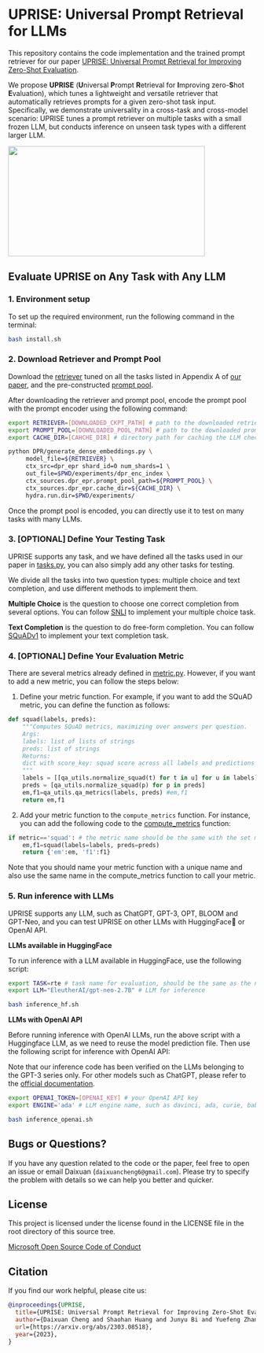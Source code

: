 # UPRISE: Universal Prompt Retrieval for LLMs

This repository contains the code implementation and the trained prompt retriever for our paper [UPRISE: Universal Prompt Retrieval for Improving Zero-Shot Evaluation](https://arxiv.org/abs/2303.08518). 

We propose **UPRISE** (**U**niversal **P**rompt **R**etrieval for **I**mproving zero-**S**hot **E**valuation), which tunes a lightweight and versatile retriever that automatically retrieves prompts for a given zero-shot task input. Specifically, we demonstrate universality in a cross-task and cross-model scenario: UPRISE tunes a prompt retriever on multiple tasks with a small frozen LLM, but conducts inference on unseen task types with a different larger LLM.

<img src="https://user-images.githubusercontent.com/4668004/226875115-36dbee82-40a0-4e42-b30e-047a8d756fc2.png" width="400" height="224">

## Evaluate UPRISE on Any Task with Any LLM
### 1. Environment setup

To set up the required environment, run the following command in the terminal:

```bash
bash install.sh 
```
### 2. Download Retriever and Prompt Pool

Download the [retriever](https://drive.google.com/file/d/1fd6wYiP8LMRfM1f2oiFSn4t5jb_xLuo-/view?usp=share_link) tuned on all the tasks listed in Appendix A of [our paper](https://arxiv.org/abs/2303.08518), and the pre-constructed [prompt pool](https://drive.google.com/file/d/1NT3dYvheoFGnP3wTlGTJ9dyXj0-3hvTe/view?usp=share_link).

After downloading the retriever and prompt pool, encode the prompt pool with the prompt encoder using the following command:

```bash
export RETRIEVER=[DOWNLOADED_CKPT_PATH] # path to the downloaded retriever checkpoint
export PROMPT_POOL=[DOWNLOADED_POOL_PATH] # path to the downloaded prompt pool
export CACHE_DIR=[CAHCHE_DIR] # directory path for caching the LLM checkpoints, task datasets, etc.

python DPR/generate_dense_embeddings.py \
	 model_file=${RETRIEVER} \
	 ctx_src=dpr_epr shard_id=0 num_shards=1 \
	 out_file=$PWD/experiments/dpr_enc_index \
	 ctx_sources.dpr_epr.prompt_pool_path=${PROMPT_POOL} \
	 ctx_sources.dpr_epr.cache_dir=${CACHE_DIR} \
	 hydra.run.dir=$PWD/experiments/

```
Once the prompt pool is encoded, you can directly use it to test on many tasks with many LLMs.

### 3. [OPTIONAL] Define Your Testing Task
UPRISE supports any task, and we have defined all the tasks used in our paper in [tasks.py](./DPR/dpr/utils/tasks.py), you can also simply add any other tasks for testing.

We divide all the tasks into two question types: multiple choice and text completion, and use different methods to implement them.

**Multiple Choice** is the question to choose one correct completion from several options. You can follow [SNLI](https://github.com/cdxeve/UPRISE/blob/628e8fd09f50d66e8407302a33115a6fdf8c5382/DPR/dpr/utils/tasks.py#L252-L316) to implement your multiple choice task.

**Text Completion** is the question to do free-form completion. You can follow [SQuADv1](https://github.com/cdxeve/UPRISE/blob/628e8fd09f50d66e8407302a33115a6fdf8c5382/DPR/dpr/utils/tasks.py#L472-L523) to implement your text completion task.

### 4. [OPTIONAL] Define Your Evaluation Metric
There are several metrics already defined in [metric.py](./src/utils/metric.py). However, if you want to add a new metric, you can follow the steps below:

1. Define your metric function. For example, if you want to add the SQuAD metric, you can define the function as follows:
```python
def squad(labels, preds):
    """Computes SQuAD metrics, maximizing over answers per question.
    Args:
    labels: list of lists of strings
    preds: list of strings
    Returns:
    dict with score_key: squad score across all labels and predictions
    """
    labels = [[qa_utils.normalize_squad(t) for t in u] for u in labels]
    preds = [qa_utils.normalize_squad(p) for p in preds]
    em,f1=qa_utils.qa_metrics(labels, preds) #em,f1
    return em,f1
```

2. Add your metric function to the `compute_metrics` function. For instance, you can add the following code to the [compute_metrics](https://github.com/cdxeve/UPRISE/blob/628e8fd09f50d66e8407302a33115a6fdf8c5382/src/utils/metric.py#L62-L80) function:
```python
if metric=='squad': # the metric name should be the same with the set metric in your task class in task.py
    em,f1=squad(labels=labels, preds=preds)
    return {'em':em, 'f1':f1}
```
Note that you should name your metric function with a unique name and also use the same name in the compute_metrics function to call your metric.

### 5. Run inference with LLMs
UPRISE supports any LLM, such as ChatGPT, GPT-3, OPT, BLOOM and GPT-Neo, and you can test UPRISE on other LLMs with HuggingFace🤗 or OpenAI API.

**LLMs available in HuggingFace**

To run inference with a LLM available in HuggingFace, use the following script:

```bash
export TASK=rte # task name for evaluation, should be the same as the name in the task.py file
export LLM="EleutherAI/gpt-neo-2.7B" # LLM for inference

bash inference_hf.sh
```

**LLMs with OpenAI API**

Before running inference with OpenAI LLMs, run the above script with a Huggingface LLM, as we need to reuse the model prediction file. Then use the following script for inference with OpenAI API:

Note that our inference code has been verified on the LLMs belonging to the GPT-3 series only. For other models such as ChatGPT, please refer to the [official documentation](https://platform.openai.com/docs/api-reference/introduction).

```bash
export OPENAI_TOKEN=[OPENAI_KEY] # your OpenAI API key
export ENGINE='ada' # LLM engine name, such as davinci, ada, curie, babbage

bash inference_openai.sh
```

## Bugs or Questions?
If you have any question related to the code or the paper, feel free to open an issue or email Daixuan (`daixuancheng6@gmail.com`). Please try to specify the problem with details so we can help you better and quicker.

## License
This project is licensed under the license found in the LICENSE file in the root directory of this source tree.

[Microsoft Open Source Code of Conduct](https://opensource.microsoft.com/codeofconduct)


## Citation
If you find our work helpful, please cite us:

```bibtex
@inproceedings{UPRISE,
  title={UPRISE: Universal Prompt Retrieval for Improving Zero-Shot Evaluation},
  author={Daixuan Cheng and Shaohan Huang and Junyu Bi and Yuefeng Zhan and Jianfeng Liu and Yujing Wang and Hao Sun and Furu Wei and Denvy Deng and Qi Zhang},
  url={https://arxiv.org/abs/2303.08518},
  year={2023},
}
```
